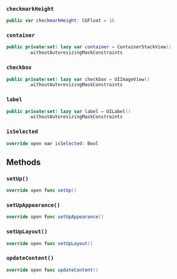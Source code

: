
### `checkmarkHeight`

``` swift
public var checkmarkHeight: CGFloat = 16
```

### `container`

``` swift
public private(set) lazy var container = ContainerStackView()
        .withoutAutoresizingMaskConstraints
```

### `checkbox`

``` swift
public private(set) lazy var checkbox = UIImageView()
        .withoutAutoresizingMaskConstraints
```

### `label`

``` swift
public private(set) lazy var label = UILabel()
        .withoutAutoresizingMaskConstraints
```

### `isSelected`

``` swift
override open var isSelected: Bool 
```

## Methods

### `setUp()`

``` swift
override open func setUp() 
```

### `setUpAppearance()`

``` swift
override open func setUpAppearance() 
```

### `setUpLayout()`

``` swift
override open func setUpLayout() 
```

### `updateContent()`

``` swift
override open func updateContent() 
